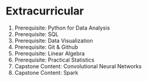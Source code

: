 # Extracurricular

  1. Prerequisite: Python for Data Analysis
  2. Prerequisite: SQL
  3. Prerequisite: Data Visualization
  4. Prerequisite: Git & Github
  5. Prerequisite: Linear Algebra
  6. Prerequisite: Practical Statistics
  7. Capstone Content: Convolutional Neural Networks
  8. Capstone Content: Spark
